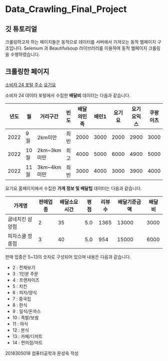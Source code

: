# Data_Crawling_Final_Project

## 깃 튜토리얼

크롤링하고자 하는 페이지들은 동적으로 데이터를 서버에서 가져오는 동적 웹페이지 구조입니다.
Selenium 과 Beautifulsoup 라이브러리를 이용하여 동적 웹페이지 크롤링을 수행하였습니다.

## 크롤링한 페이지
[소비자 24 포털 주소](https://www.consumer.go.kr/user/ftc/consumer/dlvrpc/980/selectDlvrList.do)
[요기요](https://www.yogiyo.co.kr/mobile/#/)



소비자 24 데이터 포털에서 수집한 **배달비** 데이터는 다음과 같습니다.

년도|월|거리구간|빈도|배달의민족|배민1|요기요|요기요익스|쿠팡이츠|
---|---|---|---|---|---|---|---|---|
2022|9월|2km미만|최빈|2000|3000|2000|2900|3000|
2022|10월|2km~3km미만|최고|4000|5000|6000|4900|5000|
2022|11월|3km~4km미만|최빈|3000|4000|3000|3900|4000|


요기요 홈페이지에서 수집한 **가게 정보 및 배달팁** 데이터는 다음과 같습니다.

가게명|판매업종|배달소요시간|평점|리뷰수|배달기준금액|배달비
---|---|---|---|---|---|---|
굽네치킨 삼양점|2|35|5.0|1365|13000|3000|
피자스쿨 정릉점|3|40|5.0|954|15000|6000|

판매 업종은 5~13의 숫자로 구성되어 있으며 내용은 다음과 같습니다.

*  2   : 전체보기
*  3   : 1인분 주문
*  4   : 프랜차이즈
*  5   : 치킨
*  6   : 피자/양식
*  7   : 중국집
*  8   : 한식
*  9   : 일식/돈까스
*  10   : 족발/보쌈
*  11   : 야식
*  12  : 분식
*  13  : 카페/디저트
*  14  : 편의점/마트

2018305018 컴퓨터공학과 문성욱 작성
